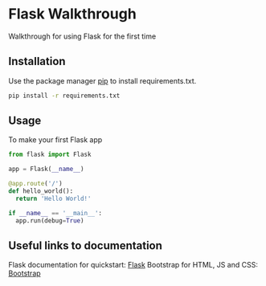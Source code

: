 # Flask Walkthrough 
Walkthrough for using Flask for the first time

## Installation

Use the package manager [pip](https://pip.pypa.io/en/stable/) to install requirements.txt.

```bash
pip install -r requirements.txt
```

## Usage
To make your first Flask app
```python
from flask import Flask

app = Flask(__name__)

@app.route('/')
def hello_world():
  return 'Hello World!'

if __name__ == '__main__':
  app.run(debug=True)
```

## Useful links to documentation
Flask documentation for quickstart: [Flask](https://flask.palletsprojects.com/en/3.0.x/quickstart/)
Bootstrap for HTML, JS and CSS: [Bootstrap](https://getbootstrap.com/docs/5.3/getting-started/introduction/)
